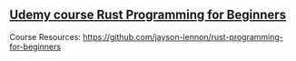 ## [Udemy course Rust Programming for Beginners](https://www.udemy.com/course/rust-coding-for-beginners)

Course Resources: https://github.com/jayson-lennon/rust-programming-for-beginners
